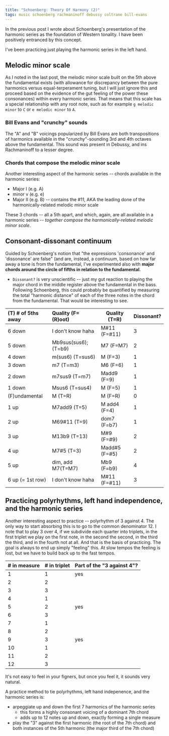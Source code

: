 ```yaml
---
title: "Schoenberg: Theory Of Harmony (2)"
tags: music schoenberg rachmaninoff debussy coltrane bill-evans
---
```


In the previous post I wrote about Schoenberg's presentation of the harmonic series as the foundation of Western tonality. I have been positively entranced by this concept.

I've been practicing just playing the harmonic series in the left hand.

## Melodic minor scale

As I noted in the last post, the melodic minor scale built on the 5th above the fundamental exists (with allowance for discrepancy between the pure harmonics versus equal-terperament tuning, but I will just ignore this and proceed based on the evidence of the gut feeling of the power these consonances) within every harmonic series. That means that this scale has a special relationship with any root note, such as for example `g melodic minor` to `C` or `e melodic minor` to `A`.

### Bill Evans and "crunchy" sounds

The "A" and "B" voicings popularized by Bill Evans are both transpositions of harmonics available in the "crunchy"-sounding 3rd and 4th octaves above the fundamental. This sound was present in Debussy, and ins Rachmaninoff to a lesser degree.

### Chords that compose the melodic minor scale

Another interesting aspect of the harmonic series -- chords available in the harmonic series:

- Major I (e.g. A)
- minor v (e.g. e)
- Major II (e.g. B) -- contains the #11, AKA the leading done of the harmonically-related melodic minor scale

These 3 chords -- all a 5th apart, and which, again, are all available in a harmonic series -- _together compose the harmonically-related melodic minor scale_.

## Consonant-dissonant continuum

Guided by Schoenberg's notion that "the expressions 'consonance' and 'dissonance' are false" (and are, instead, a continuum, based on how far away a tone is from the fundamental, I've experimented also with **major chords around the circle of fifths in relation to the fundamental**.

- `Dissonant?` is very unscientific -- just my gut reaction to playing the major chord in the middle register above the fundamental in the bass. Following Schoenberg, this could probably be quantified by measuring the total "harmonic distance" of each of the three notes in the chord from the fundamental. That would be interesting to see.

| (T) # of 5ths away | Quality (F=(R)oot)   | Quality (T=R) | Dissonant? |
| :----------------- | :------------------- | ------------- | ---------- |
| 6 down             | I don't know haha    | M#11 (F=#11)  | 3          |
| 5 down             | Mb9sus(sus6); (T=b9) | M7 (F=M7)     | 2          |
| 4 down             | m(sus6) (T=sus6)     | M (F=3)       | 1          |
| 3 down             | m7 (T=m3)            | M6 (F=6)      | 1          |
| 2 down             | m7sus9 (T=m7)        | Madd9 (F=9)   | 1          |
| 1 down             | Msus6 (T=sus4)       | M (F=5)       | 1          |
| (F)undamental      | M (T=R)              | M (F=R)       | 0          |
| 1 up               | M7add9 (T=5)         | M add4 (F=4)  | 1          |
| 2 up               | M69#11 (T=9)         | dom7 (F=b7)   | 1          |
| 3 up               | M13b9 (T=13)         | M#9 (F=#9)    | 2          |
| 4 up               | M7#5 (T=3)           | Madd#5 (F=#5) | 2          |
| 5 up               | dim, add M7(T=M7)    | Mb9 (F=b9)    | 4          |
| 6 up (= 1st row)   | I don't know haha    | M#11 (F=#11)  | 3          |

## Practicing polyrhythms, left hand independence, and the harmonic series

Another interesting aspect to practice -- polyrhythm of 3 against 4. The only way to start absorbing this is to go to the common denominator 12. I note that to play 3 over 4, if we subdivide each quarter into triplets, in the first triplet we play on the first note, in the second the second, in the third the third, and in the fourth not at all. And that is the basis of practicing. The goal is always to end up simply "feeling" this. At slow tempos the feeling is lost, but we have to build back up to the fast tempos.

| # in measure | # in triplet | Part of the "3 against 4"? |
| :----------- | :----------- | :------------------------- |
| 1            | 1            | yes                        |
| 2            | 2            |                            |
| 3            | 3            |                            |
| 4            | 1            |                            |
| 5            | 2            | yes                        |
| 6            | 3            |                            |
| 7            | 1            |                            |
| 8            | 2            |                            |
| 9            | 3            | yes                        |
| 10           | 1            |                            |
| 11           | 2            |                            |
| 12           | 3            |                            |

It's not easy to feel in your figners, but once you feel it, it sounds very natural.

A practice method to tie polyrhythms, left hand indepenence, and the harmonic series is:

- arpeggiate up and down the first 7 harmonics of the harmonic series
  - this forms a highly consonant voicing of a dominant 7th chord
  - adds up to 12 notes up and down, exactly forming a single measure
- play the "3" against the first harmonic (the root of the 7th chord) and both instances of the 5th harmonic (the major third of the 7th chord)

